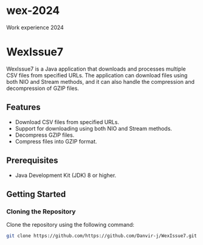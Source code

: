 # wex-2024
Work experience 2024

# WexIssue7

WexIssue7 is a Java application that downloads and processes multiple CSV files from specified URLs. The application can download files using both NIO and Stream methods, and it can also handle the compression and decompression of GZIP files.

## Features

- Download CSV files from specified URLs.
- Support for downloading using both NIO and Stream methods.
- Decompress GZIP files.
- Compress files into GZIP format.

## Prerequisites

- Java Development Kit (JDK) 8 or higher.

## Getting Started

### Cloning the Repository

Clone the repository using the following command:

```sh
git clone https://github.com/https://github.com/Danvir-j/WexIssue7.git
